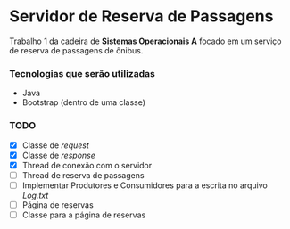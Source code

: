 # Servidor de Reserva de Passagens

Trabalho 1 da cadeira de **Sistemas Operacionais A** focado em um serviço de reserva de passagens de ônibus.

### Tecnologias que serão utilizadas

- Java
- Bootstrap (dentro de uma classe)

### TODO

- [x] Classe de _request_
- [x] Classe de _response_
- [x] Thread de conexão com o servidor
- [ ] Thread de reserva de passagens
- [ ] Implementar Produtores e Consumidores para a escrita no arquivo _Log.txt_
- [ ] Página de reservas
- [ ] Classe para a página de reservas